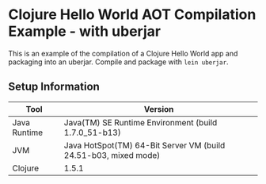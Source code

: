 # Clojure Hello World AOT Compilation Example - with uberjar

This is an example of the compilation of a Clojure Hello World app and packaging into an uberjar. Compile and package with `lein uberjar`.

## Setup Information

| Tool | Version |
| --- | --- |
| Java Runtime | Java(TM) SE Runtime Environment (build 1.7.0_51-b13) |
| JVM | Java HotSpot(TM) 64-Bit Server VM (build 24.51-b03, mixed mode) |
| Clojure | 1.5.1 |
